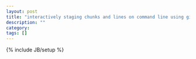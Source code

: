 ```yaml
---
layout: post
title: "interactively staging chunks and lines on command line using git add  p (patch)"
description: ""
category: 
tags: []
---
```

{% include JB/setup %}
